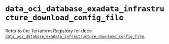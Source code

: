 # `data_oci_database_exadata_infrastructure_download_config_file`

Refer to the Terraform Registory for docs: [`data_oci_database_exadata_infrastructure_download_config_file`](https://registry.terraform.io/providers/oracle/oci/6.18.0/docs/data-sources/database_exadata_infrastructure_download_config_file).

